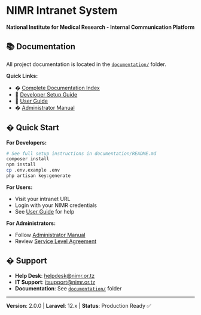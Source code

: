# NIMR Intranet System

**National Institute for Medical Research - Internal Communication Platform**

## 📚 Documentation

All project documentation is located in the [`documentation/`](documentation/) folder.

**Quick Links:**
- � [Complete Documentation Index](documentation/INDEX.md)
- 🚀 [Developer Setup Guide](documentation/README.md)
- 👤 [User Guide](documentation/USER_GUIDE.md)
- � [Administrator Manual](documentation/ADMINISTRATOR_MANUAL.md)

## � Quick Start

**For Developers:**
```bash
# See full setup instructions in documentation/README.md
composer install
npm install
cp .env.example .env
php artisan key:generate
```

**For Users:**
- Visit your intranet URL
- Login with your NIMR credentials
- See [User Guide](documentation/USER_GUIDE.md) for help

**For Administrators:**
- Follow [Administrator Manual](documentation/ADMINISTRATOR_MANUAL.md)
- Review [Service Level Agreement](documentation/SLA.md)

## � Support

- **Help Desk**: helpdesk@nimr.or.tz
- **IT Support**: itsupport@nimr.or.tz  
- **Documentation**: See [`documentation/`](documentation/) folder

---

**Version**: 2.0.0 | **Laravel**: 12.x | **Status**: Production Ready ✅
